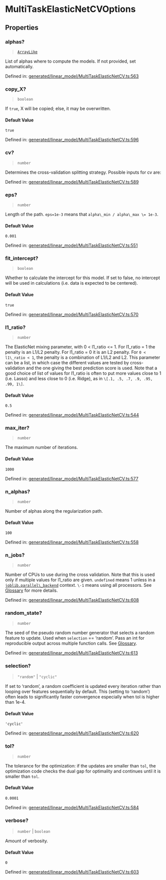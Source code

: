 # MultiTaskElasticNetCVOptions

## Properties

### alphas?

> [`ArrayLike`](../types/ArrayLike.md)

List of alphas where to compute the models. If not provided, set automatically.

Defined in:  [generated/linear\_model/MultiTaskElasticNetCV.ts:563](https://github.com/transitive-bullshit/scikit-learn-ts/blob/b59c1ff/packages/sklearn/src/generated/linear_model/MultiTaskElasticNetCV.ts#L563)

### copy\_X?

> `boolean`

If `true`, X will be copied; else, it may be overwritten.

#### Default Value

`true`

Defined in:  [generated/linear\_model/MultiTaskElasticNetCV.ts:596](https://github.com/transitive-bullshit/scikit-learn-ts/blob/b59c1ff/packages/sklearn/src/generated/linear_model/MultiTaskElasticNetCV.ts#L596)

### cv?

> `number`

Determines the cross-validation splitting strategy. Possible inputs for cv are:

Defined in:  [generated/linear\_model/MultiTaskElasticNetCV.ts:589](https://github.com/transitive-bullshit/scikit-learn-ts/blob/b59c1ff/packages/sklearn/src/generated/linear_model/MultiTaskElasticNetCV.ts#L589)

### eps?

> `number`

Length of the path. `eps=1e-3` means that `alpha\_min / alpha\_max \= 1e-3`.

#### Default Value

`0.001`

Defined in:  [generated/linear\_model/MultiTaskElasticNetCV.ts:551](https://github.com/transitive-bullshit/scikit-learn-ts/blob/b59c1ff/packages/sklearn/src/generated/linear_model/MultiTaskElasticNetCV.ts#L551)

### fit\_intercept?

> `boolean`

Whether to calculate the intercept for this model. If set to false, no intercept will be used in calculations (i.e. data is expected to be centered).

#### Default Value

`true`

Defined in:  [generated/linear\_model/MultiTaskElasticNetCV.ts:570](https://github.com/transitive-bullshit/scikit-learn-ts/blob/b59c1ff/packages/sklearn/src/generated/linear_model/MultiTaskElasticNetCV.ts#L570)

### l1\_ratio?

> `number`

The ElasticNet mixing parameter, with 0 < l1\_ratio <= 1. For l1\_ratio = 1 the penalty is an L1/L2 penalty. For l1\_ratio = 0 it is an L2 penalty. For `0 < l1\_ratio < 1`, the penalty is a combination of L1/L2 and L2. This parameter can be a list, in which case the different values are tested by cross-validation and the one giving the best prediction score is used. Note that a good choice of list of values for l1\_ratio is often to put more values close to 1 (i.e. Lasso) and less close to 0 (i.e. Ridge), as in `\[.1, .5, .7, .9, .95, .99, 1\]`.

#### Default Value

`0.5`

Defined in:  [generated/linear\_model/MultiTaskElasticNetCV.ts:544](https://github.com/transitive-bullshit/scikit-learn-ts/blob/b59c1ff/packages/sklearn/src/generated/linear_model/MultiTaskElasticNetCV.ts#L544)

### max\_iter?

> `number`

The maximum number of iterations.

#### Default Value

`1000`

Defined in:  [generated/linear\_model/MultiTaskElasticNetCV.ts:577](https://github.com/transitive-bullshit/scikit-learn-ts/blob/b59c1ff/packages/sklearn/src/generated/linear_model/MultiTaskElasticNetCV.ts#L577)

### n\_alphas?

> `number`

Number of alphas along the regularization path.

#### Default Value

`100`

Defined in:  [generated/linear\_model/MultiTaskElasticNetCV.ts:558](https://github.com/transitive-bullshit/scikit-learn-ts/blob/b59c1ff/packages/sklearn/src/generated/linear_model/MultiTaskElasticNetCV.ts#L558)

### n\_jobs?

> `number`

Number of CPUs to use during the cross validation. Note that this is used only if multiple values for l1\_ratio are given. `undefined` means 1 unless in a [`joblib.parallel\_backend`](https://joblib.readthedocs.io/en/latest/parallel.html#joblib.parallel_backend "(in joblib v1.3.0.dev0)") context. `\-1` means using all processors. See [Glossary](../../glossary.html#term-n_jobs) for more details.

Defined in:  [generated/linear\_model/MultiTaskElasticNetCV.ts:608](https://github.com/transitive-bullshit/scikit-learn-ts/blob/b59c1ff/packages/sklearn/src/generated/linear_model/MultiTaskElasticNetCV.ts#L608)

### random\_state?

> `number`

The seed of the pseudo random number generator that selects a random feature to update. Used when `selection` == ‘random’. Pass an int for reproducible output across multiple function calls. See [Glossary](../../glossary.html#term-random_state).

Defined in:  [generated/linear\_model/MultiTaskElasticNetCV.ts:613](https://github.com/transitive-bullshit/scikit-learn-ts/blob/b59c1ff/packages/sklearn/src/generated/linear_model/MultiTaskElasticNetCV.ts#L613)

### selection?

> `"random"` \| `"cyclic"`

If set to ‘random’, a random coefficient is updated every iteration rather than looping over features sequentially by default. This (setting to ‘random’) often leads to significantly faster convergence especially when tol is higher than 1e-4.

#### Default Value

`'cyclic'`

Defined in:  [generated/linear\_model/MultiTaskElasticNetCV.ts:620](https://github.com/transitive-bullshit/scikit-learn-ts/blob/b59c1ff/packages/sklearn/src/generated/linear_model/MultiTaskElasticNetCV.ts#L620)

### tol?

> `number`

The tolerance for the optimization: if the updates are smaller than `tol`, the optimization code checks the dual gap for optimality and continues until it is smaller than `tol`.

#### Default Value

`0.0001`

Defined in:  [generated/linear\_model/MultiTaskElasticNetCV.ts:584](https://github.com/transitive-bullshit/scikit-learn-ts/blob/b59c1ff/packages/sklearn/src/generated/linear_model/MultiTaskElasticNetCV.ts#L584)

### verbose?

> `number` \| `boolean`

Amount of verbosity.

#### Default Value

`0`

Defined in:  [generated/linear\_model/MultiTaskElasticNetCV.ts:603](https://github.com/transitive-bullshit/scikit-learn-ts/blob/b59c1ff/packages/sklearn/src/generated/linear_model/MultiTaskElasticNetCV.ts#L603)
